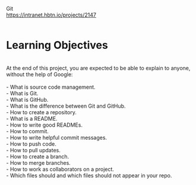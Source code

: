 Git<br>
https://intranet.hbtn.io/projects/2147<br>
<br>
# Learning Objectives<br>
<br>
At the end of this project, you are expected to be able to explain to anyone, without the help of Google:<br>
<br>
- What is source code management.<br>
- What is Git.<br>
- What is GitHub.<br>
- What is the difference between Git and GitHub.<br>
- How to create a repository.<br>
- What is a README.<br>
- How to write good READMEs.<br>
- How to commit.<br>
- How to write helpful commit messages.<br>
- How to push code.<br>
- How to pull updates.<br>
- How to create a branch.<br>
- How to merge branches.<br>
- How to work as collaborators on a project.<br>
- Which files should and which files should not appear in your repo.<br>
<br>
